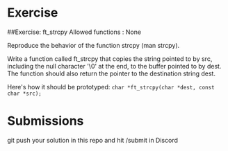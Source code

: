 # Exercise

##Exercise: ft_strcpy
Allowed functions : None

Reproduce the behavior of the function strcpy (man strcpy).

Write a function called ft_strcpy that copies the string pointed to by src, including the null character '\0' at the end, to the buffer pointed to by dest. The function should also return the pointer to the destination string dest.

Here's how it should be prototyped: 
`char *ft_strcpy(char *dest, const char *src);`
# Submissions 
 git push your solution in this repo and hit /submit in Discord